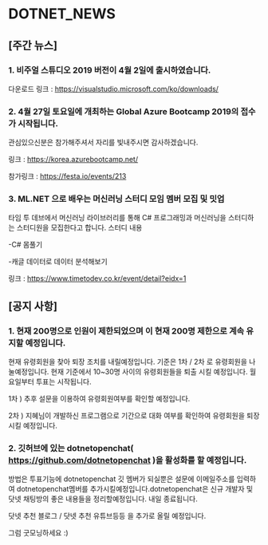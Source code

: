 # DOTNET_NEWS

## [주간 뉴스]

### 1. 비주얼 스튜디오 2019 버전이 4월 2일에 출시하였습니다.
다운로드 링크 : https://visualstudio.microsoft.com/ko/downloads/

### 2. 4월 27일 토요일에 개최하는 Global Azure Bootcamp 2019의 접수가 시작됩니다.
관심있으신분은 참가해주셔서 자리를 빛내주시면 감사하겠습니다. 

링크 : https://korea.azurebootcamp.net/ 

참가링크 : https://festa.io/events/213

### 3. ML.NET 으로 배우는 머신러닝 스터디 모임 멤버 모집 및 밋업
타임 투 데브에서 머신러닝 라이브러리를 통해 C# 프로그래밍과 머신러닝을 스터디하는 스터디원을 
모집한다고 합니다.
스터디 내용 

-C# 몸풀기 

-캐글 데이터로 데이터 분석해보기

링크 : https://www.timetodev.co.kr/event/detail?eidx=1




## [공지 사항]

### 1. 현재 200명으로 인원이 제한되었으며 이 현재 200명 제한으로 계속 유지할 예정입니다.
현재 유령회원을 찾아 퇴장 조치를 내릴예정입니다. 기준은 1차 / 2차 로 유령회원을 나눌예정입니다.
현재 기준에서 10~30명 사이의 유령회원들을 퇴출 시킬 예정입니다. 월요일부터 투표는 시작됩니다.

1차 ) 추후 설문을 이용하여 유령회원여부를 확인할 예정입니다.

2차 ) 지혜님이 개발하신 프로그램으로 기간으로 대화 여부를 확인하여 유령회원을 퇴장시킬 예정입니다.

### 2. 깃허브에 있는 dotnetopenchat( https://github.com/dotnetopenchat )을 활성화를 할 예정입니다.
방법은 투표기능에 dotnetopenchat 깃 멤버가 되실뿐은 설문에 이메일주소를 입력하여 dotnetopenchat멤버를 추가시킬예정입니다.dotnetopenchat은 신규 개발자 및 닷넷 채팅방의 좋은 내용들을 정리할예정입니다. 내일 종료됩니다.

닷넷 추천 블로그 / 닷넷 추천 유튜브등등 을 추가로 올릴 예정입니다.

그럼 굿모닝하세요 :)
